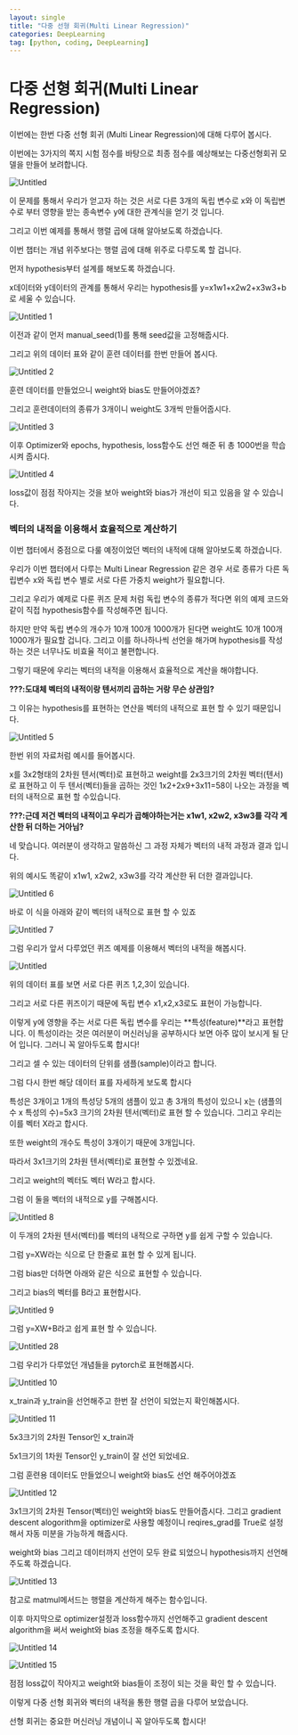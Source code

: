 ```yaml
---
layout: single
title: "다중 선형 회귀(Multi Linear Regression)"
categories: DeepLearning
tag: [python, coding, DeepLearning]  
---
```


# 다중 선형 회귀(Multi Linear Regression)

이번에는 한번 다중 선형 회귀 (Multi Linear Regression)에 대해 다루어 봅시다.

이번에는 3가지의 쪽지 시험 점수를 바탕으로 최종 점수를 예상해보는 다중선형회귀 모델을 만들어 보려합니다.

![Untitled](https://github.com/jusunglee-ai/jusunglee-ai.github.io/assets/125032849/a7bd1ba7-fde8-4ed6-a6cc-ddde7db61da8)


 이 문제를 통해서 우리가 얻고자 하는 것은 서로 다른 3개의 독립 변수로 x와 이 독립변수로 부터 영향을 받는 종속변수 y에 대한 관계식을 얻기 것 입니다.

그리고 이번 예제를 통해서 행렬 곱에 대해 알아보도록 하겠습니다.

이번 챕터는 개념 위주보다는 행렬 곱에 대해 위주로 다루도록 할 겁니다.

먼저 hypothesis부터 설계를 해보도록 하겠습니다.

x데이터와 y데이터의 관계를 통해서 우리는 hypothesis를 y=x1w1+x2w2+x3w3+b로 세울 수 있습니다.

![Untitled 1](https://github.com/jusunglee-ai/jusunglee-ai.github.io/assets/125032849/b556ed2d-09bd-4b3a-a8e9-69ea215fb313)


이전과 같이 먼저 manual_seed(1)를 통해 seed값을 고정해줍시다.

그리고 위의 데이터 표와 같이 훈련 데이터를 한번 만들어 봅시다.

![Untitled 2](https://github.com/jusunglee-ai/jusunglee-ai.github.io/assets/125032849/946974bb-2667-4f93-9330-4b6e94e01a44)


훈련 데이터를 만들었으니 weight와 bias도 만들어야겠죠?

그리고 훈련데이터의 종류가 3개이니 weight도 3개씩 만들어줍시다.

![Untitled 3](https://github.com/jusunglee-ai/jusunglee-ai.github.io/assets/125032849/7fbb7dee-c546-47b2-8649-1ff7be13669c)


이후 Optimizer와 epochs, hypothesis, loss함수도 선언 해준 뒤 총 1000번을 학습시켜 줍시다. 

![Untitled 4](https://github.com/jusunglee-ai/jusunglee-ai.github.io/assets/125032849/85ead9b5-3859-42b6-8b70-29624b25326d)


loss값이 점점 작아지는 것을 보아 weight와 bias가 개선이 되고 있음을 알 수 있습니다.

### 벡터의 내적을 이용해서 효율적으로 계산하기

이번 챕터에서 중점으로 다룰 예정이었던 벡터의 내적에 대해 알아보도록 하겠습니다.

우리가 이번 챕터에서 다루는 Multi Linear Regression 같은 경우 서로 종류가 다른 독립변수 x와 독립 변수 별로 서로 다른 가중치 weight가 필요합니다.

그리고 우리가 예제로 다룬 퀴즈 문제 처럼 독립 변수의 종류가 적다면 위의 예제 코드와 같이 직접 hypothesis함수를 작성해주면 됩니다.

하지만 만약 독립 변수의 개수가 10개 100개 1000개가 된다면 weight도 10개 100개 1000개가 필요할 겁니다. 그리고 이를 하나하나씩 선언을 해가며 hypothesis를 작성하는 것은 너무나도 비효율 적이고 불편합니다.

그렇기 때문에 우리는 벡터의 내적을 이용해서 효율적으로 계산을 해야합니다.

**???:도대체 벡터의 내적이랑 텐서끼리 곱하는 거랑 무슨 상관임?**

그 이유는 hypothesis를 표현하는 연산을 벡터의 내적으로 표현 할 수 있기 때문입니다.

![Untitled 5](https://github.com/jusunglee-ai/jusunglee-ai.github.io/assets/125032849/bc01e5a6-43aa-4d1d-badd-7991ea284dc9)


한번 위의 자료처럼 예시를 들어봅시다.

x를 3x2형태의 2차원 텐서(벡터)로 표현하고 weight를 2x3크기의 2차원 벡터(텐서)로 표현하고 이 두 텐서(벡터)들을 곱하는 것인 1x2+2x9+3x11=58이 나오는 과정을 벡터의 내적으로 표현 할 수있습니다.

**???:근데 저건 벡터의 내적이고 우리가 곱해야하는거는 x1w1, x2w2, x3w3를 각각 계산한 뒤 더하는 거아님?**

네 맞습니다. 여러분이 생각하고 말씀하신 그 과정 자체가 벡터의 내적 과정과 결과 입니다.

위의 예시도 똑같이 x1w1, x2w2, x3w3를 각각 계산한 뒤 더한 결과입니다.

![Untitled 6](https://github.com/jusunglee-ai/jusunglee-ai.github.io/assets/125032849/b3dcbe5c-210d-4636-8014-5d3876a3a5a3)


바로 이 식을 아래와 같이 벡터의 내적으로 표현 할 수 있죠

![Untitled 7](https://github.com/jusunglee-ai/jusunglee-ai.github.io/assets/125032849/17395bb6-e71d-4d5f-a6c1-55bb353b4e1f)

그럼 우리가 앞서 다루었던 퀴즈 예제를 이용해서 벡터의 내적을 해봅시다.

![Untitled](https://github.com/jusunglee-ai/jusunglee-ai.github.io/assets/125032849/a7bd1ba7-fde8-4ed6-a6cc-ddde7db61da8)


위의 데이터 표를 보면 서로 다른 퀴즈 1,2,3이 있습니다.

그리고 서로 다른 퀴즈이기 때문에 독립 변수 x1,x2,x3로도 표현이 가능합니다.

이렇게 y에 영향을 주는 서로 다른 독립 변수를 우리는 **특성(feature)**라고 표현합니다. 이 특성이라는 것은 여러분이 머신러닝을 공부하시다 보면 아주 많이 보시게 될 단어 입니다. 그러니 꼭 알아두도록 합시다!

그리고 셀 수 있는 데이터의 단위를 샘플(sample)이라고 합니다.

그럼 다시 한번 해당 데이터 표를 자세하게 보도록 합시다

특성은 3개이고 1개의 특성당 5개의 샘플이 있고 총 3개의 특성이 있으니 x는 (샘플의 수 x 특성의 수)=5x3 크기의 2차원 텐서(벡터)로 표현 할 수 있습니다. 그리고 우리는 이를 벡터 X라고 합시다.

또한 weight의 개수도 특성이 3개이기 때문에 3개입니다.

따라서 3x1크기의 2차원 텐서(벡터)로 표현할 수 있겠네요.

그리고 weight의 벡터도 벡터 W라고 합시다.

그럼 이 둘을 벡터의 내적으로 y를 구해봅시다.

![Untitled 8](https://github.com/jusunglee-ai/jusunglee-ai.github.io/assets/125032849/d0bfe38c-892c-4e73-9a84-1061c87bc790)



이 두개의 2차원 텐서(벡터)를 벡터의 내적으로 구하면 y를 쉽게 구할 수 있습니다.

그럼 y=XW라는 식으로 단 한줄로 표현 할 수 있게 됩니다.

그럼 bias만 더하면 아래와 같은 식으로 표현할 수 있습니다.

그리고 bias의 벡터를 B라고 표현합시다.

![Untitled 9](https://github.com/jusunglee-ai/jusunglee-ai.github.io/assets/125032849/79da0651-32e8-4f4c-80b2-7fd70f73eb6f)


그럼 y=XW+B라고 쉽게 표현 할 수 있습니다.

![Untitled 28](https://github.com/jusunglee-ai/jusunglee-ai.github.io/assets/125032849/0b118ce7-bb10-4071-a0eb-adfae5d2cea6)


그럼 우리가 다루었던 개념들을 pytorch로 표현해봅시다.

![Untitled 10](https://github.com/jusunglee-ai/jusunglee-ai.github.io/assets/125032849/c3ed7a14-3758-49c6-a023-078ddc3edb0a)


x_train과 y_train을 선언해주고 한번 잘 선언이 되었는지 확인해봅시다.

![Untitled 11](https://github.com/jusunglee-ai/jusunglee-ai.github.io/assets/125032849/e7d53039-fb49-4624-bca3-e7bd9d1ec300)


5x3크기의 2차원 Tensor인 x_train과

5x1크기의 1차원 Tensor인 y_train이 잘 선언 되었네요.

그럼 훈련용 데이터도 만들었으니 weight와 bias도 선언 해주어야겠죠

![Untitled 12](https://github.com/jusunglee-ai/jusunglee-ai.github.io/assets/125032849/6b72d17e-89c8-44c7-b662-01b911c184a6)


3x1크기의 2차원 Tensor(벡터)인 weight와 bias도 만들어줍시다. 그리고 gradient descent alogorithm을 optimizer로 사용할 예정이니 reqires_grad를 True로 설정해서 자동 미분을 가능하게 해줍시다.

weight와 bias 그리고 데이터까지 선언이 모두 완료 되었으니 hypothesis까지 선언해주도록 하겠습니다.

![Untitled 13](https://github.com/jusunglee-ai/jusunglee-ai.github.io/assets/125032849/a47cf817-9685-4e70-a6b8-c9858cd9831d)


참고로 matmul메서드는 행렬을 계산하게 해주는 함수입니다.

이후 마지막으로 optimizer설정과 loss함수까지 선언해주고 gradient descent algorithm을 써서 weight와 bias 조정을 해주도록 합시다.

![Untitled 14](https://github.com/jusunglee-ai/jusunglee-ai.github.io/assets/125032849/5e60b20b-d3d7-43ea-a0d2-1e04d759589a)

![Untitled 15](https://github.com/jusunglee-ai/jusunglee-ai.github.io/assets/125032849/2451c655-2dfa-460f-ad93-9a9ac2b8cbd4)

점점 loss값이 작아지고 weight와 bias들이 조정이 되는 것을 확인 할 수 있습니다.

이렇게 다중 선형 회귀와 벡터의 내적을 통한 행렬 곱을 다루어 보았습니다.

선형 회귀는 중요한 머신러닝 개념이니 꼭 알아두도록 합시다!
